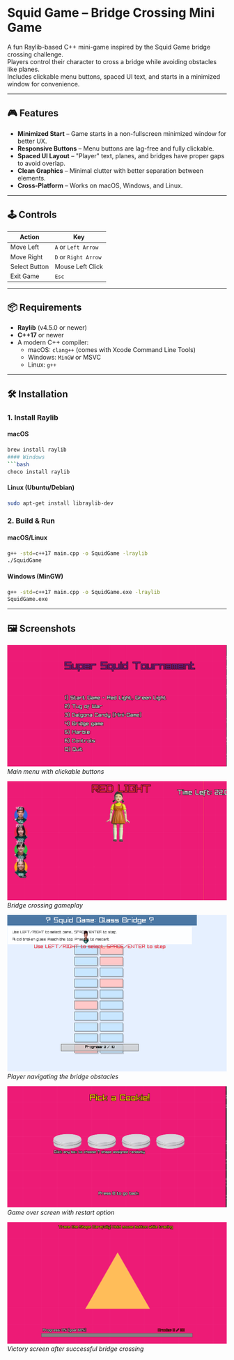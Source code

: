 # Squid Game – Bridge Crossing Mini Game

A fun Raylib-based C++ mini-game inspired by the Squid Game bridge crossing challenge.  
Players control their character to cross a bridge while avoiding obstacles like planes.  
Includes clickable menu buttons, spaced UI text, and starts in a minimized window for convenience.

---

## 🎮 Features

- **Minimized Start** – Game starts in a non-fullscreen minimized window for better UX.
- **Responsive Buttons** – Menu buttons are lag-free and fully clickable.
- **Spaced UI Layout** – "Player" text, planes, and bridges have proper gaps to avoid overlap.
- **Clean Graphics** – Minimal clutter with better separation between elements.
- **Cross-Platform** – Works on macOS, Windows, and Linux.

---

## 🕹 Controls

| Action        | Key |
|--------------|-----|
| Move Left    | `A` or `Left Arrow` |
| Move Right   | `D` or `Right Arrow` |
| Select Button| Mouse Left Click |
| Exit Game    | `Esc` |

---

## 📦 Requirements

- **Raylib** (v4.5.0 or newer)
- **C++17** or newer
- A modern C++ compiler:
  - macOS: `clang++` (comes with Xcode Command Line Tools)
  - Windows: `MinGW` or MSVC
  - Linux: `g++`

---

## 🛠 Installation

### 1. Install Raylib

#### macOS
```bash
brew install raylib
#### Windows
```bash
choco install raylib
```

#### Linux (Ubuntu/Debian)
```bash
sudo apt-get install libraylib-dev
```

### 2. Build & Run

#### macOS/Linux
```bash
g++ -std=c++17 main.cpp -o SquidGame -lraylib
./SquidGame
```

#### Windows (MinGW)
```bash
g++ -std=c++17 main.cpp -o SquidGame.exe -lraylib
SquidGame.exe
```

---

## 🖼 Screenshots

![Main Menu](main_menu.png)
*Main menu with clickable buttons*

![Red Light Green Light](doll.png)
*Bridge crossing gameplay*

![Player Crossing Bridge](bridge.png)
*Player navigating the bridge obstacles*

![Dolgana Candy](dolgana1.png)
*Game over screen with restart option*

![Dolgana Candy](dolgana2.png)
*Victory screen after successful bridge crossing*


